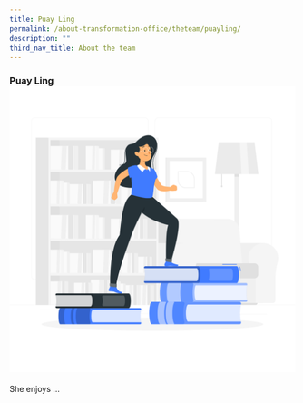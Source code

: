 ```yaml
---
title: Puay Ling
permalink: /about-transformation-office/theteam/puayling/
description: ""
third_nav_title: About the team
---
```

### Puay Ling![](/images/Learning-rafiki.png)  
She enjoys ...